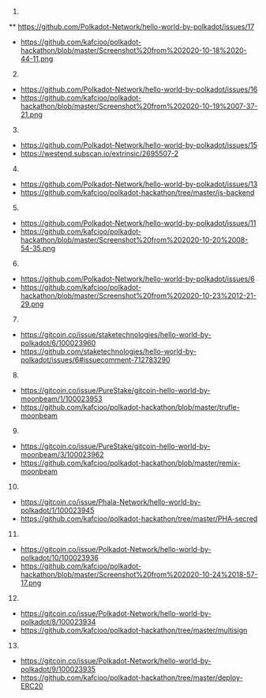 1) 
** https://github.com/Polkadot-Network/hello-world-by-polkadot/issues/17
* https://github.com/kafcioo/polkadot-hackathon/blob/master/Screenshot%20from%202020-10-18%2020-44-11.png

2)
* https://github.com/Polkadot-Network/hello-world-by-polkadot/issues/16
* https://github.com/kafcioo/polkadot-hackathon/blob/master/Screenshot%20from%202020-10-19%2007-37-21.png

3)
* https://github.com/Polkadot-Network/hello-world-by-polkadot/issues/15
* https://westend.subscan.io/extrinsic/2695507-2

4)
* https://github.com/Polkadot-Network/hello-world-by-polkadot/issues/13
* https://github.com/kafcioo/polkadot-hackathon/tree/master/js-backend

5)
* https://github.com/Polkadot-Network/hello-world-by-polkadot/issues/11
* https://github.com/kafcioo/polkadot-hackathon/blob/master/Screenshot%20from%202020-10-20%2008-54-35.png

6)
* https://github.com/Polkadot-Network/hello-world-by-polkadot/issues/6
* https://github.com/kafcioo/polkadot-hackathon/blob/master/Screenshot%20from%202020-10-23%2012-21-29.png

7)
* https://gitcoin.co/issue/staketechnologies/hello-world-by-polkadot/6/100023960
* https://github.com/staketechnologies/hello-world-by-polkadot/issues/6#issuecomment-712783290

8)
* https://gitcoin.co/issue/PureStake/gitcoin-hello-world-by-moonbeam/1/100023953
* https://github.com/kafcioo/polkadot-hackathon/blob/master/trufle-moonbeam

9)
* https://gitcoin.co/issue/PureStake/gitcoin-hello-world-by-moonbeam/3/100023962
* https://github.com/kafcioo/polkadot-hackathon/blob/master/remix-moonbeam

10)
* https://gitcoin.co/issue/Phala-Network/hello-world-by-polkadot/1/100023945
* https://github.com/kafcioo/polkadot-hackathon/tree/master/PHA-secred

11)
* https://gitcoin.co/issue/Polkadot-Network/hello-world-by-polkadot/10/100023936
* https://github.com/kafcioo/polkadot-hackathon/blob/master/Screenshot%20from%202020-10-24%2018-57-17.png

12)
* https://gitcoin.co/issue/Polkadot-Network/hello-world-by-polkadot/8/100023934
* https://github.com/kafcioo/polkadot-hackathon/tree/master/multisign

13)
* https://gitcoin.co/issue/Polkadot-Network/hello-world-by-polkadot/9/100023935
* https://github.com/kafcioo/polkadot-hackathon/tree/master/deploy-ERC20